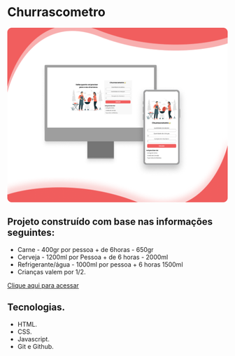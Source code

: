 # Churrascometro

![preview](./.github/churrascometro.png)

## Projeto construído com base nas informações seguintes:
- Carne - 400gr por pessoa + de 6horas - 650gr
- Cerveja - 1200ml por Pessoa + de 6 horas - 2000ml
- Refrigerante/água - 1000ml por pessoa + 6 horas 1500ml
- Crianças valem por 1/2.

[Clique aqui para acessar](https://kaiogabrields.github.io/Churrascometro/)

## Tecnologias.
- HTML.
- CSS.
- Javascript.
- Git e Github.
